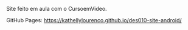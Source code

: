 Site feito em aula com o CursoemVideo.

GitHub Pages:
https://kathellylourenco.github.io/des010-site-android/
